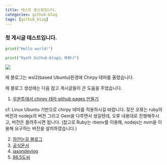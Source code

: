```yaml
---
title: 테스트 포스팅입니다.
categories: github-blog
tage: [github_blog]
---
```

### 첫 게시글 테스트입니다.

```python
print("Hello world!")

print("Kyo야 Github-blog는 해봤니")
```

![](https://i.namu.wiki/i/n0NhTbSTkXkqiADLqUgSTTl7FyPyXo0HiVZxPzQZ4jIrCqozdavjirgOZSQCz40f8VeYjBRepd7vfV-qe-rRiQ.webp)

제 블로그는 wsl2(based Ubuntu)환경에 Chirpy 테마를 올렸습니다.

제 블로그 생성에는 다음 참고 게시글들이 큰 도움을 주었습니다.

01. [우분투에서 chirpy 테마 github pages 만들기](https://dapin1490.github.io/satinbower/posts/make-github-pages/)

cf. Linux Ubuntu 기반으로 chirpy 테마를 적용하시길 바랍니다. 잦은 오류는 ruby의 버전과 nodejs의 버전 그리고 Gem을 다루면서 생길텐데, 오류 내용대로 진행해주시고, 버전은 올려주시면 됩니다.
(참고로 Ruby는 rbenv를 이용해, nodejs는 nvm을 이용해 요구하는 버전을 설치하였습니다.)

02. [하얀눈길 블로그](https://www.irgroup.org/)
03. [공식문서](https://chirpy.cotes.page/posts/write-a-new-post/) 
04. [jasondevlog](https://jason9288.github.io/posts/github_blog_4/) 
05. [86.5도씨](https://www.handongbee.com/posts/GitHub-Blog-%EC%8B%9C%EC%9E%91%ED%95%98%EA%B8%B0/)
